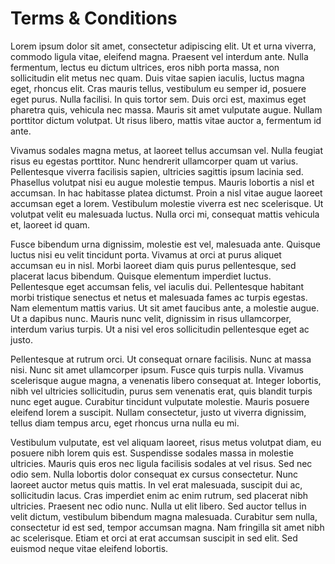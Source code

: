 # Terms & Conditions

Lorem ipsum dolor sit amet, consectetur adipiscing elit. Ut et urna viverra, commodo ligula vitae, eleifend magna. Praesent vel interdum ante. Nulla fermentum, lectus eu dictum ultrices, eros nibh porta massa, non sollicitudin elit metus nec quam. Duis vitae sapien iaculis, luctus magna eget, rhoncus elit. Cras mauris tellus, vestibulum eu semper id, posuere eget purus. Nulla facilisi. In quis tortor sem. Duis orci est, maximus eget pharetra quis, vehicula nec massa. Mauris sit amet vulputate augue. Nullam porttitor dictum volutpat. Ut risus libero, mattis vitae auctor a, fermentum id ante.

Vivamus sodales magna metus, at laoreet tellus accumsan vel. Nulla feugiat risus eu egestas porttitor. Nunc hendrerit ullamcorper quam ut varius. Pellentesque viverra facilisis sapien, ultricies sagittis ipsum lacinia sed. Phasellus volutpat nisi eu augue molestie tempus. Mauris lobortis a nisl et accumsan. In hac habitasse platea dictumst. Proin a nisl vitae augue laoreet accumsan eget a lorem. Vestibulum molestie viverra est nec scelerisque. Ut volutpat velit eu malesuada luctus. Nulla orci mi, consequat mattis vehicula et, laoreet id quam.

Fusce bibendum urna dignissim, molestie est vel, malesuada ante. Quisque luctus nisi eu velit tincidunt porta. Vivamus at orci at purus aliquet accumsan eu in nisl. Morbi laoreet diam quis purus pellentesque, sed placerat lacus bibendum. Quisque elementum imperdiet luctus. Pellentesque eget accumsan felis, vel iaculis dui. Pellentesque habitant morbi tristique senectus et netus et malesuada fames ac turpis egestas. Nam elementum mattis varius. Ut sit amet faucibus ante, a molestie augue. Ut a dapibus nunc. Mauris nunc velit, dignissim in risus ullamcorper, interdum varius turpis. Ut a nisi vel eros sollicitudin pellentesque eget ac justo.

Pellentesque at rutrum orci. Ut consequat ornare facilisis. Nunc at massa nisi. Nunc sit amet ullamcorper ipsum. Fusce quis turpis nulla. Vivamus scelerisque augue magna, a venenatis libero consequat at. Integer lobortis, nibh vel ultricies sollicitudin, purus sem venenatis erat, quis blandit turpis nunc eget augue. Curabitur tincidunt vulputate molestie. Mauris posuere eleifend lorem a suscipit. Nullam consectetur, justo ut viverra dignissim, tellus diam tempus arcu, eget rhoncus urna nulla eu mi.

Vestibulum vulputate, est vel aliquam laoreet, risus metus volutpat diam, eu posuere nibh lorem quis est. Suspendisse sodales massa in molestie ultricies. Mauris quis eros nec ligula facilisis sodales at vel risus. Sed nec odio sem. Nulla lobortis dolor consequat ex cursus consectetur. Nunc laoreet auctor metus quis mattis. In vel erat malesuada, suscipit dui ac, sollicitudin lacus. Cras imperdiet enim ac enim rutrum, sed placerat nibh ultricies. Praesent nec odio nunc. Nulla ut elit libero. Sed auctor tellus in velit dictum, vestibulum bibendum magna malesuada. Curabitur sem nulla, consectetur id est sed, tempor accumsan magna. Nam fringilla sit amet nibh ac scelerisque. Etiam et orci at erat accumsan suscipit in sed elit. Sed euismod neque vitae eleifend lobortis.
